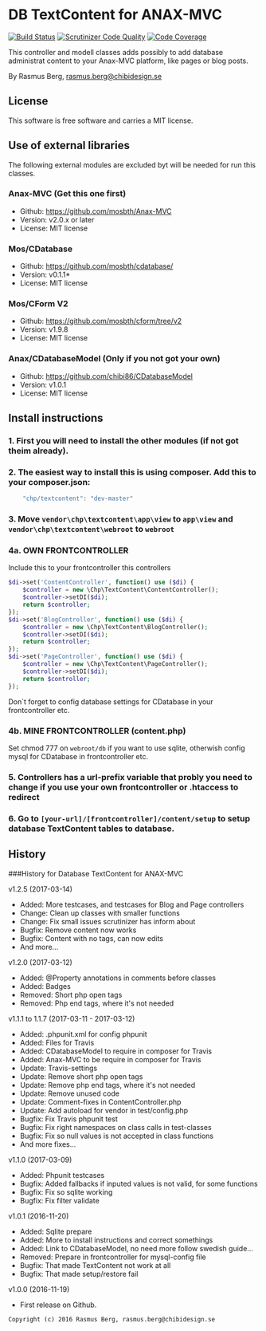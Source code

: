 DB TextContent for ANAX-MVC
===========================

[![Build Status](https://scrutinizer-ci.com/g/Chibi86/DB-TextContent-for-Anax-MVC/badges/build.png?b=master)](https://scrutinizer-ci.com/g/Chibi86/DB-TextContent-for-Anax-MVC/build-status/master)
[![Scrutinizer Code Quality](https://scrutinizer-ci.com/g/Chibi86/DB-TextContent-for-Anax-MVC/badges/quality-score.png?b=master)](https://scrutinizer-ci.com/g/Chibi86/DB-TextContent-for-Anax-MVC/?branch=master)
[![Code Coverage](https://scrutinizer-ci.com/g/Chibi86/DB-TextContent-for-Anax-MVC/badges/coverage.png?b=master)](https://scrutinizer-ci.com/g/Chibi86/DB-TextContent-for-Anax-MVC/?branch=master)

This controller and modell classes adds possibly to add database administrat content to your Anax-MVC platform, like pages or blog posts.

By Rasmus Berg, rasmus.berg@chibidesign.se


License
------------------

This software is free software and carries a MIT license.


Use of external libraries
-----------------------------------

The following external modules are excluded byt will be needed for run this classes.

### Anax-MVC (Get this one first)
* Github: https://github.com/mosbth/Anax-MVC
* Version: v2.0.x or later
* License: MIT license

### Mos/CDatabase
* Github: https://github.com/mosbth/cdatabase/
* Version: v0.1.1*
* License: MIT license

### Mos/CForm V2
* Github: https://github.com/mosbth/cform/tree/v2
* Version: v1.9.8
* License: MIT license

### Anax/CDatabaseModel (Only if you not got your own)
* Github: https://github.com/chibi86/CDatabaseModel
* Version: v1.0.1
* License: MIT license

Install instructions
--------------------

### 1. First you will need to install the other modules (if not got theim already). 

### 2. The easiest way to install this is using composer. Add this to your composer.json: 

```javascript
    "chp/textcontent": "dev-master"
```

### 3. Move `vendor\chp\textcontent\app\view` to `app\view` and `vendor\chp\textcontent\webroot` to `webroot`

### 4a. OWN FRONTCONTROLLER

Include this to your frontcontroller this controllers 

```php
$di->set('ContentController', function() use ($di) {
    $controller = new \Chp\TextContent\ContentController();
    $controller->setDI($di);
    return $controller;
});
$di->set('BlogController', function() use ($di) {
    $controller = new \Chp\TextContent\BlogController();
    $controller->setDI($di);
    return $controller;
});
$di->set('PageController', function() use ($di) {
    $controller = new \Chp\TextContent\PageController();
    $controller->setDI($di);
    return $controller;
});
```

Don`t forget to config database settings for CDatabase in your frontcontroller etc.

### 4b. MINE FRONTCONTROLLER (content.php)

Set chmod 777 on `webroot/db` if you want to use sqlite, otherwish config mysql for CDatabase in frontcontroller etc.

### 5. Controllers has a url-prefix variable that probly you need to change if you use your own frontcontroller or .htaccess to redirect

### 6. Go to `[your-url]/[frontcontroller]/content/setup` to setup database TextContent tables to database. 


History
-----------------------------------

###History for Database TextContent for ANAX-MVC 

v1.2.5 (2017-03-14)

* Added: More testcases, and testcases for Blog and Page controllers
* Change: Clean up classes with smaller functions
* Change: Fix small issues scrutinizer has inform about
* Bugfix: Remove content now works
* Bugfix: Content with no tags, can now edits
* And more...

v1.2.0 (2017-03-12)

* Added: @Property  annotations in comments before classes
* Added: Badges
* Removed: Short php open tags
* Removed: Php end tags, where it's not needed

v1.1.1 to 1.1.7 (2017-03-11 - 2017-03-12)

* Added: .phpunit.xml for config phpunit
* Added: Files for Travis
* Added: CDatabaseModel to require in composer for Travis
* Added: Anax-MVC to be require in composer for Travis
* Update: Travis-settings
* Update: Remove short php open tags
* Update: Remove php end tags, where it's not needed
* Update: Remove unused code
* Update: Comment-fixes in ContentController.php
* Update: Add autoload for vendor in test/config.php
* Bugfix: Fix Travis phpunit test
* Bugfix: Fix right namespaces on class calls in test-classes
* Bugfix: Fix so null values is not accepted in class functions
* And more fixes...

v1.1.0 (2017-03-09)

* Added: Phpunit testcases
* Bugfix: Added fallbacks if inputed values is not valid, for some functions
* Bugfix: Fix so sqlite working
* Bugfix: Fix filter validate

v1.0.1 (2016-11-20)

* Added: Sqlite prepare
* Added: More to install instructions and correct somethings
* Added: Link to CDatabaseModel, no need more follow swedish guide...
* Removed: Prepare in frontcontroller for mysql-config file
* Bugfix: That made TextContent not work at all
* Bugfix: That made setup/restore fail

v1.0.0 (2016-11-19)

* First release on Github.



```
Copyright (c) 2016 Rasmus Berg, rasmus.berg@chibidesign.se
```
